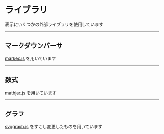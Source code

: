# ライブラリ

表示にいくつかの外部ライブラリを使用しています

---
## マークダウンパーサ
[marked.js](https://marked.js.org/)
 を用いています  

---
## 数式
[mathjax.js](https://www.mathjax.org/)
 を用いています  

---
## グラフ
[svggraph.js](http://defghi1977-onblog.blogspot.com/2013/11/svg.html)
 をすこし変更したものを用いています  